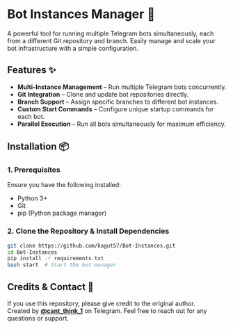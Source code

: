 # Bot Instances Manager 🤖  

A powerful tool for running multiple Telegram bots simultaneously, each from a different Git repository and branch. Easily manage and scale your bot infrastructure with a simple configuration.  

## Features ✨  
- **Multi-Instance Management** – Run multiple Telegram bots concurrently.  
- **Git Integration** – Clone and update bot repositories directly.  
- **Branch Support** – Assign specific branches to different bot instances.  
- **Custom Start Commands** – Configure unique startup commands for each bot.  
- **Parallel Execution** – Run all bots simultaneously for maximum efficiency.  

## Installation 📦  

### **1. Prerequisites**  
Ensure you have the following installed:  
- Python 3+  
- Git  
- pip (Python package manager)  

### **2. Clone the Repository & Install Dependencies**  
```bash
git clone https://github.com/kagut57/Bot-Instances.git
cd Bot-Instances
pip install -r requirements.txt
bash start  # Start the bot manager
```

## Credits & Contact 📩  

If you use this repository, please give credit to the original author.  
Created by **[@cant_think_1](https://t.me/cant_think_1)** on Telegram. Feel free to reach out for any questions or support.
